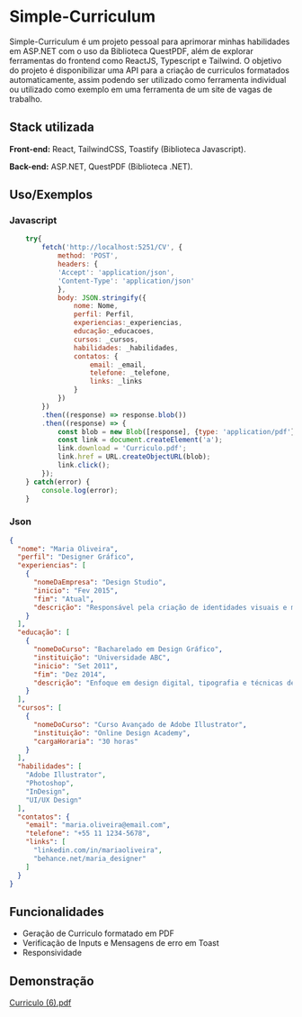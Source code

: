 
# Simple-Curriculum

Simple-Curriculum é um projeto pessoal para aprimorar minhas habilidades em ASP.NET com o uso da Biblioteca QuestPDF, além de explorar ferramentas do frontend como ReactJS, Typescript e Tailwind. O objetivo do projeto é disponibilizar uma API para a criação de curriculos formatados automaticamente, assim podendo ser utilizado como ferramenta individual ou utilizado como exemplo em uma ferramenta de um site de vagas de trabalho.


## Stack utilizada

**Front-end:** React, TailwindCSS, Toastify (Biblioteca Javascript).

**Back-end:** ASP.NET, QuestPDF (Biblioteca .NET).


## Uso/Exemplos
### Javascript
```javascript
    try{
        fetch('http://localhost:5251/CV', {
            method: 'POST',
            headers: {
            'Accept': 'application/json',
            'Content-Type': 'application/json'
            },
            body: JSON.stringify({
                nome: Nome,
                perfil: Perfil,
                experiencias:_experiencias,
                educação:_educacoes,
                cursos: _cursos,
                habilidades: _habilidades,
                contatos: {
                    email: _email,
                    telefone: _telefone,
                    links: _links
                }
            })
        })
        .then((response) => response.blob())
        .then((response) => {
            const blob = new Blob([response], {type: 'application/pdf'});
            const link = document.createElement('a');
            link.download = 'Curriculo.pdf';
            link.href = URL.createObjectURL(blob);
            link.click();
        });     
    } catch(error) {
        console.log(error);
    }

```
### Json
``` json
{
  "nome": "Maria Oliveira",
  "perfil": "Designer Gráfico",
  "experiencias": [
    {
      "nomeDaEmpresa": "Design Studio",
      "inicio": "Fev 2015",
      "fim": "Atual",
      "descrição": "Responsável pela criação de identidades visuais e materiais gráficos para clientes diversos."
    }
  ],
  "educação": [
    {
      "nomeDoCurso": "Bacharelado em Design Gráfico",
      "instituição": "Universidade ABC",
      "inicio": "Set 2011",
      "fim": "Dez 2014",
      "descrição": "Enfoque em design digital, tipografia e técnicas de ilustração."
    }
  ],
  "cursos": [
    {
      "nomeDoCurso": "Curso Avançado de Adobe Illustrator",
      "instituição": "Online Design Academy",
      "cargaHoraria": "30 horas"
    }
  ],
  "habilidades": [
    "Adobe Illustrator",
    "Photoshop",
    "InDesign",
    "UI/UX Design"
  ],
  "contatos": {
    "email": "maria.oliveira@email.com",
    "telefone": "+55 11 1234-5678",
    "links": [
      "linkedin.com/in/mariaoliveira",
      "behance.net/maria_designer"
    ]
  }
}
```



## Funcionalidades

- Geração de Curriculo formatado em PDF
- Verificação de Inputs e Mensagens de erro em Toast
- Responsividade



## Demonstração

[Curriculo (6).pdf](https://github.com/Kauan231/Simple-Curriculum/files/13996079/Curriculo.6.pdf)



